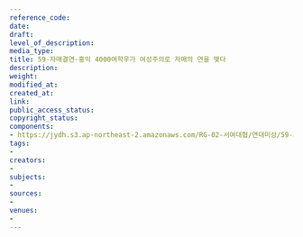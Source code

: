 ```yaml
---
reference_code: 
date: 
draft: 
level_of_description: 
media_type: 
title: 59-자매결연-홍익 4000여학우가 여성주의로 자매의 연을 맺다
description: 
weight: 
modified_at: 
created_at: 
link: 
public_access_status: 
copyright_status: 
components:
- https://jydh.s3.ap-northeast-2.amazonaws.com/RG-02-서여대협/연대미상/59-자매결연-홍익+4000여학우가+여성주의로+자매의+연을+맺다.pdf
tags:
- 
creators:
- 
subjects:
- 
sources:
- 
venues:
- 
---
```

